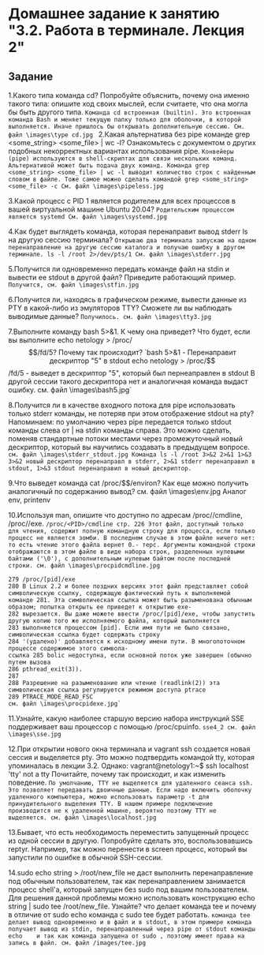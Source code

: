 # Домашнее задание к занятию "3.2. Работа в терминале. Лекция 2"

## Задание

1.Какого типа команда cd? Попробуйте объяснить, почему она именно такого типа: опишите ход своих мыслей, если считаете, что она могла бы быть другого типа.
    `Команда cd встроенная (builtin). Это встроенная команда Bash и меняет текущую папку только для оболочки, в которой выполняется. Иначе пришлось бы открывать дополнительную сессию.
    См. файл \images\type cd.jpg
`
2.Какая альтернатива без pipe команде grep <some_string> <some_file> | wc -l?
Ознакомьтесь с документом о других подобных некорректных вариантах использования pipe.
    `Конвейеры (pipe) используются в shell-скриптах для связи нескольких команд. Альтернативой может быть подача двух команд.
    Команда grep <some_string> <some_file> | wc -l выводит количество строк с найденным словом в файле. Тоже самое можно сделать командой grep <some_string> <some_file> -с
    См. файл \images\pipeless.jpg`

3.Какой процесс с PID 1 является родителем для всех процессов в вашей виртуальной машине Ubuntu 20.04?
    `Родительским процессом является systemd
    См. файл \images\systemd.jpg`

4.Как будет выглядеть команда, которая перенаправит вывод stderr ls на другую сессию терминала?
    `Открываю два терминала запускаю на одном перенаправление на другую сессию каталога и получаю ошибку в другом терминале.
    ls -l /root 2>/dev/pts/1
    См. файл \images\stderr.jpg`

5.Получится ли одновременно передать команде файл на stdin и вывести ее stdout в другой файл? Приведите работающий пример.
    `Получится, см. файл \images\stfin.jpg`

6.Получится ли, находясь в графическом режиме, вывести данные из PTY в какой-либо из эмуляторов TTY? Сможете ли вы наблюдать выводимые данные?
    `Получилось. см. файл \images\tty3.jpg`

7.Выполните команду bash 5>&1. К чему она приведет? Что будет, если вы выполните echo netology > /proc/$$/fd/5? Почему так происходит?
    `bash 5>&1 - Перенаправит дескриптор "5" в stdout
    echo netology > /proc/$$/fd/5 - выведет в дескриптор "5", который был пернеаправлен в stdout
    В другой сессии такого дескриптора нет и аналогичная команда выдаст ошибку.
    см. файл \images\bash5.jpg`

8.Получится ли в качестве входного потока для pipe использовать только stderr команды, не потеряв при этом отображение stdout на pty?
Напоминаем: по умолчанию через pipe передается только stdout команды слева от | на stdin команды справа. Это можно сделать, поменяв стандартные потоки местами через промежуточный новый дескриптор, который вы научились создавать в предыдущем вопросе.
    `см. файл \images\stderr_stdout.jpg
    Команда ls -l /root 3>&2 2>&1 1>&3
    3>&2 новый дескриптор перенаправл в stderr, 2>&1 stderr перенаправил в stdout, 1>&3 stdout перенаправил в новый дескриптор.`

9.Что выведет команда cat /proc/$$/environ? Как еще можно получить аналогичный по содержанию вывод?
    см. файл \images\env.jpg
    Аналог env, printenv

10.Используя man, опишите что доступно по адресам /proc/<PID>/cmdline, /proc/<PID>/exe.
    `/proc/<PID>/cmdline
    стр. 226 Этот файл, доступный только для чтения, содержит полную командную строку для процесса, если только процесс не является зомби.
    В последнем случае в этом файле ничего нет: то есть чтение этого файла вернет 0.‐
    терс. Аргументы командной строки отображаются в этом файле в виде набора строк, разделенных нулевыми байтами
    ('\0'), с дополнительным нулевым байтом после последней строки.
    см. файл \images\procpidcmdline.jpg`
    
    279 /proc/[pid]/exe
    280 В Linux 2.2 и более поздних версиях этот файл представляет собой символическую ссылку, содержащую фактический путь к выполняемой
    команде 281. Эта символическая ссылка может быть разыменована обычным образом; попытка открыть ее приведет к открытию exe‐
    282 вырезается. Вы даже можете ввести /proc/[pid]/exe, чтобы запустить другую копию того же исполняемого файла, который выполняется
    283 выполняется процессом [pid]. Если имя пути не было связано, символическая ссылка будет содержать строку
    284 '(удалено)' добавляется к исходному имени пути. В многопоточном процессе содержимое этого символа‐
    ссылка 285 bolic недоступна, если основной поток уже завершен (обычно путем вызова
    286 pthread_exit(3)).
    287
    288 Разрешение на разыменование или чтение (readlink(2)) эта символическая ссылка регулируется режимом доступа ptrace
    289 PTRACE_MODE_READ_FSC
    см. файл \images\procpidexe.jpg`

11.Узнайте, какую наиболее старшую версию набора инструкций SSE поддерживает ваш процессор с помощью /proc/cpuinfo.
    `sse4_2 см. файл \images\sse.jpg`

12.При открытии нового окна терминала и vagrant ssh создается новая сессия и выделяется pty.
Это можно подтвердить командой tty, которая упоминалась в лекции 3.2.
Однако:
vagrant@netology1:~$ ssh localhost 'tty'
not a tty
Почитайте, почему так происходит, и как изменить поведение.
    `По умолчанию, TTY не выделяется для удаленного сеанса ssh. Это позволяет передавать двоичные данные.
    Если надо включить оболочку удаленного компьютера, можно использовать параметр -t для принудительного выделения TTY.
    В нашем примере подключение производится не к удаленной машине, вероятно поэтому TTY не выделяется.
    см. файл \images\localhost.jpg`

13.Бывает, что есть необходимость переместить запущенный процесс из одной сессии в другую. Попробуйте сделать это, воспользовавшись reptyr. Например, так можно перенести в screen процесс, который вы запустили по ошибке в обычной SSH-сессии.

14.sudo echo string > /root/new_file не даст выполнить перенаправление под обычным пользователем, так как перенаправлением занимается процесс shell'а, который запущен без sudo под вашим пользователем. Для решения данной проблемы можно использовать конструкцию echo string | sudo tee /root/new_file. Узнайте? что делает команда tee и почему в отличие от sudo echo команда с sudo tee будет работать.
    `команда tee делает вывод одновременно и в файл и в stdout, в этом примере команда получает вывод из stdin, перенаправленный через pipe от stdout команды echo    и так как команда запущена от sudo , поэтому имеет права на запись в файл.
    см. файл /images/tee.jpg`
    
